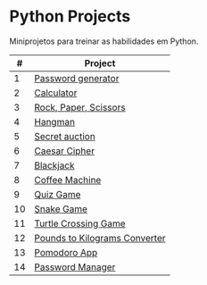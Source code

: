 # Python Projects

Miniprojetos para treinar as habilidades em Python.

| #  | Project |
| -- | ------- |
| 1  | [Password generator](https://github.com/vhsenna/python-projects/tree/main/password_generator) |
| 2  | [Calculator](https://github.com/vhsenna/python-projects/tree/main/calculator) |
| 3  | [Rock, Paper, Scissors](https://github.com/vhsenna/python-projects/tree/main/rock_paper_scissors) |
| 4  | [Hangman](https://github.com/vhsenna/python-projects/tree/main/hangman) |
| 5  | [Secret auction](https://github.com/vhsenna/python-projects/tree/main/secret_auction) |
| 6  | [Caesar Cipher](https://github.com/vhsenna/python-projects/tree/main/caesar_cipher) |
| 7  | [Blackjack](https://github.com/vhsenna/python-projects/tree/main/blackjack) |
| 8  | [Coffee Machine](https://github.com/vhsenna/python-projects/tree/main/coffee_machine) |
| 9  | [Quiz Game](https://github.com/vhsenna/python-projects/tree/main/quiz) |
| 10 | [Snake Game](https://github.com/vhsenna/python-projects/tree/main/snake_game) |
| 11 | [Turtle Crossing Game](https://github.com/vhsenna/python-projects/tree/main/turtle_crossing_game) |
| 12 | [Pounds to Kilograms Converter](https://github.com/vhsenna/python-projects/tree/main/lb_to_kg) |
| 13 | [Pomodoro App](https://github.com/vhsenna/python-projects/tree/main/pomodoro_app) |
| 14 | [Password Manager](https://github.com/vhsenna/python-projects/tree/main/password_manager) |
